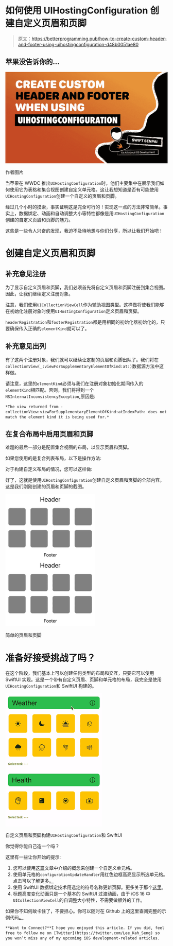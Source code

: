 # 如何使用 UIHostingConfiguration 创建自定义页眉和页脚

> 原文：<https://betterprogramming.pub/how-to-create-custom-header-and-footer-using-uihostingconfiguration-d48b0051ae80>

## 苹果没告诉你的…

![](img/45a6dc68f740a8137efefe6629dbebed.png)

作者图片

当苹果在 WWDC 推出`UIHostingConfiguration`时，他们主要集中在展示我们如何使用它为表格和集合视图创建自定义单元格。这让我想知道是否有可能使用`UIHostingConfiguration`创建一个自定义的页眉和页脚。

经过几个小时的摸索，事实证明这是完全可行的！实现这一点的方法非常简单。事实上，数据绑定、动画和自动调整大小等特性都像是用`UIHostingConfiguration`创建的自定义页眉和页脚的魅力。

这些是一些令人兴奋的发现，我迫不及待地想与你们分享，所以让我们开始吧！

# 创建自定义页眉和页脚

## 补充意见注册

为了显示自定义页眉和页脚，我们必须首先将自定义页眉和页脚注册到集合视图。因此，让我们继续定义注册对象。

注意，我们使用`UICollectionViewCell`作为辅助视图类型。这样做将使我们能够在初始化注册对象时使用`UIHostingConfiguration`定义页眉和页脚。

`headerRegistration`和`footerRegistration`都是用相同的初始化器初始化的，只要确保传入正确的`elementKind`就可以了。

## 补充意见出列

有了这两个注册对象，我们就可以继续让定制的页眉和页脚出队了。我们将在`collectionView(_:viewForSupplementaryElementOfKind:at:)`数据源方法中这样做。

请注意，这里的`elementKind`必须与我们在注册对象初始化期间传入的`elementKind`相匹配。否则，我们将得到一个`NSInternalInconsistencyException`,原因是:

```
*The view returned from -collectionView:viewForSupplementaryElementOfKind:atIndexPath: does not match the element kind it is being used for.*
```

## 在复合布局中启用页眉和页脚

难题的最后一部分是配置集合视图的布局，以显示页眉和页脚。

如果您使用的是复合列表布局，以下是操作方法:

对于构建自定义布局的情况，您可以这样做:

好了，这就是使用`UIHostingConfiguration`创建自定义页眉和页脚的全部内容。这是我们刚刚创建的页眉和页脚的截图。

![](img/31dbe9683891773fa6f10ad9f830b875.png)

简单的页眉和页脚

# 准备好接受挑战了吗？

在这个阶段，我们基本上可以创建任何类型的布局和交互，只要它可以使用 SwiftUI 实现。这是一个带有自定义页眉、页脚和单元格的布局，我完全是使用`UIHostingConfiguration`和 SwiftUI 构建的。

![](img/3c2b92fe6fc6771b68a7560846fe2a52.png)

自定义页眉和页脚构建`UIHostingConfiguration`和 SwiftUI

你觉得你能自己造一个吗？

这里有一些让你开始的提示:

1.  您可以使用[这篇](https://swiftsenpai.com/development/swiftui-custom-cell/)文章中介绍的概念来创建一个自定义单元格。
2.  使用单元格的`configurationUpdateHandler`用红色边框高亮显示所选单元格。点击可以了解更多[。](https://swiftsenpai.com/development/uihostingconfiguration-cell-interactions/)
3.  使用 SwiftUI 数据绑定技术用选定的符号名称更新页脚。更多关于那个[这里](https://swiftsenpai.com/development/refresh-cells-uihostingconfiguration/)。
4.  标题高度变化动画只是一个基本的 SwiftUI 过渡动画，由于 iOS 16 中`UICollectionViewCell`的自调整大小特性，不需要做额外的工作。

如果你不知何故卡住了，不要担心。你可以随时在 Github 上的这里查阅完整的示例代码[。](https://github.com/LeeKahSeng/SwiftSenpai-UICollectionView-SwiftUI)

```
**Want to Connect?**I hope you enjoyed this article. If you did, feel free to follow me on [Twitter](https://twitter.com/Lee_Kah_Seng) so you won’t miss any of my upcoming iOS development-related articles.
```